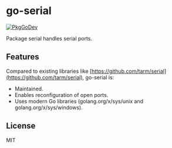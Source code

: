 # go-serial

[![PkgGoDev](https://pkg.go.dev/badge/github.com/twpayne/go-serial)](https://pkg.go.dev/github.com/twpayne/go-serial)

Package serial handles serial ports.

## Features

Compared to existing libraries like
[https://github.com/tarm/serial](https://github.com/tarm/serial), go-serial is:

* Maintained.
* Enables reconfiguration of open ports.
* Uses modern Go libraries (golang.org/x/sys/unix and golang.org/x/sys/windows).

## License

MIT